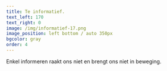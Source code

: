 ```yaml
---
title: Te informatief.
text_left: 170
text_right: 0
image: /img/informatief-17.png
image_position: left bottom / auto 350px
bgcolor: gray
order: 4
---
```


Enkel informeren raakt ons niet en brengt ons niet in beweging.